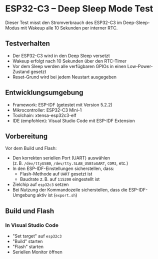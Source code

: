 # ESP32-C3 – Deep Sleep Mode Test

Dieser Test misst den Stromverbrauch des ESP32-C3 im Deep-Sleep-Modus mit Wakeup alle 10 Sekunden per interner RTC.

## Testverhalten

- Der ESP32-C3 wird in den Deep Sleep versetzt
- Wakeup erfolgt nach 10 Sekunden über den RTC-Timer
- Vor dem Sleep werden alle verfügbaren GPIOs in einen Low-Power-Zustand gesetzt
- Reset-Grund wird bei jedem Neustart ausgegeben

## Entwicklungsumgebung

- Framework: ESP-IDF (getestet mit Version 5.2.2)
- Mikrocontroller: ESP32-C3 Mini-1
- Toolchain: xtensa-esp32c3-elf
- IDE (empfohlen): Visual Studio Code mit ESP-IDF Extension

## Vorbereitung

Vor dem Build und Flash:

- Den korrekten seriellen Port (UART) auswählen  
  (z. B. `/dev/ttyUSB0`, `/dev/tty.SLAB_USBtoUART`, `COM3`, etc.)
- In den ESP-IDF-Einstellungen sicherstellen, dass:
  - Flash-Methode auf `UART` gesetzt ist
  - Baudrate z. B. auf `115200` eingestellt ist
- Zielchip auf `esp32c3` setzen
- Bei Nutzung der Kommandozeile sicherstellen, dass die ESP-IDF-Umgebung aktiv ist (`export.sh`)

## Build und Flash

### In Visual Studio Code

- "Set target" auf `esp32c3`
- "Build" starten
- "Flash" starten
- Seriellen Monitor öffnen


